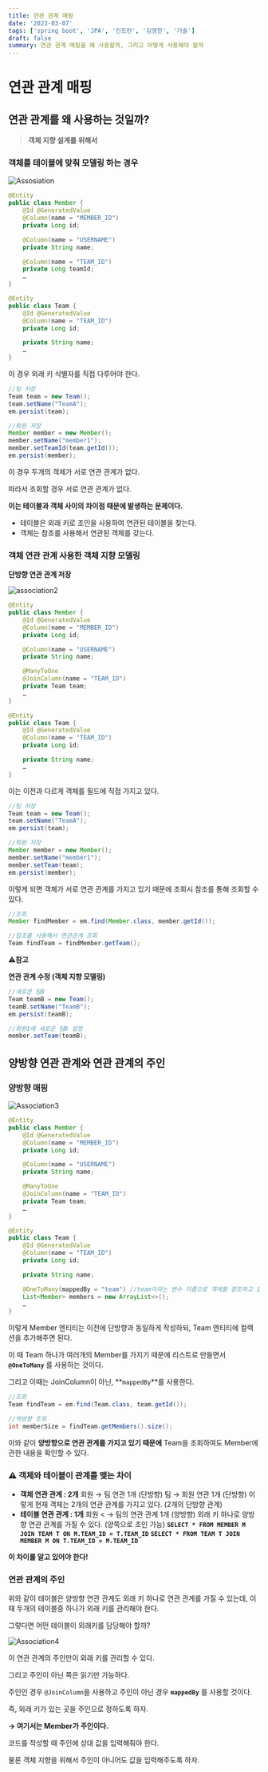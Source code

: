 ```yaml
---
title: 연관 관계 매핑
date: '2023-03-07'
tags: ['spring boot', 'JPA', '인프런', '김영한', '기술']
draft: false
summary: 연관 관계 매핑을 왜 사용할까, 그리고 어떻게 사용해야 할까
---
```


# 연관 관계 매핑

## 연관 관계를 왜 사용하는 것일까?

> **객체 지향 설계를 위해서**

### 객체를 테이블에 맞춰 모델링 하는 경우

![Assosiation](/static/images/Persist/assosiation1.png)

```java
@Entity
public class Member {
	@Id @GeneratedValue
	@Column(name = "MEMBER_ID")
	private Long id;

	@Column(name = "USERNAME")
	private String name;

	@Column(name = "TEAM_ID")
	private Long teamId;
	…
}

@Entity
public class Team {
	@Id @GeneratedValue
	@Column(name = "TEAM_ID")
	private Long id;

	private String name;
	…
}
```

이 경우 외래 키 식별자를 직접 다루어야 한다.

```java
//팀 저장
Team team = new Team();
team.setName("TeamA");
em.persist(team);

//회원 저장
Member member = new Member();
member.setName("member1");
member.setTeamId(team.getId());
em.persist(member);
```

이 경우 두개의 객체가 서로 연관 관계가 없다.

따라서 조회할 경우 서로 연관 관계가 없다.

**이는 테이블과 객체 사이의 차이점 때문에 발생하는 문제이다.**

- 테이블은 외래 키로 조인을 사용하여 연관된 테이블을 찾는다.
- 객체는 참조를 사용해서 연관된 객체를 갖는다.

### 객체 연관 관계 사용한 객체 지향 모델링

**단방향 연관 관계 저장**

![association2](/static/images/Persist/assosiation2.png)

```java
@Entity
public class Member {
	@Id @GeneratedValue
	@Column(name = "MEMBER_ID")
	private Long id;

	@Column(name = "USERNAME")
	private String name;

	@ManyToOne
	@JoinColumn(name = "TEAM_ID")
	private Team team;
	…
}

@Entity
public class Team {
	@Id @GeneratedValue
	@Column(name = "TEAM_ID")
	private Long id;

	private String name;
	…
}
```

이는 이전과 다르게 객체를 필드에 직접 가지고 있다.

```java
//팀 저장
Team team = new Team();
team.setName("TeamA");
em.persist(team);

//회원 저장
Member member = new Member();
member.setName("member1");
member.setTeam(team);
em.persist(member);
```

이렇게 되면 객체가 서로 연관 관계를 가지고 있기 때문에 조회시 참조를 통해 조회할 수 있다.

```java
//조회
Member findMember = em.find(Member.class, member.getId());

//참조를 사용해서 연관관계 조회
Team findTeam = findMember.getTeam();
```

⚠️**참고**

**연관 관계 수정 (객체 지향 모델링)**

```java
//새로운 팀B
Team teamB = new Team();
teamB.setName("TeamB");
em.persist(teamB);

//회원1에 새로운 팀B 설정
member.setTeam(teamB);
```

## 양방향 연관 관계와 연관 관계의 주인

### 양방향 매핑

![Association3](/static/images/Persist/assosiation3.png)

```java
@Entity
public class Member {
	@Id @GeneratedValue
	@Column(name = "MEMBER_ID")
	private Long id;

	@Column(name = "USERNAME")
	private String name;

	@ManyToOne
	@JoinColumn(name = "TEAM_ID")
	private Team team;
	…
}

@Entity
public class Team {
	@Id @GeneratedValue
	@Column(name = "TEAM_ID")
	private Long id;

	private String name;

	@OneToMany(mappedBy = "team") //team이라는 변수 이름으로 객체를 참조하고 있으니
	List<Member> members = new ArrayList<>();
	…
}
```

이렇게 Member 엔티티는 이전에 단방향과 동일하게 작성하되, Team 엔티티에 컬렉션을 추가해주면 된다.

이 때 Team 하나가 여러개의 Member를 가지기 때문에 리스트로 만들면서 **`@OneToMany`** 를 사용하는 것이다.

그리고 이때는 JoinColumn이 아닌, **`mappedBy`**를 사용한다.

```java
//조회
Team findTeam = em.find(Team.class, team.getId());

//역방향 조회
int memberSize = findTeam.getMembers().size();
```

이와 같이 **양방향으로 연관 관계를 가지고 있기 때문에** Team을 조회하여도 Member에 관한 내용을 확인할 수 있다.

### ⚠️ 객체와 테이블이 관계를 맺는 차이

- **객체 연관 관계 : 2개**
  회원 → 팀 연관 1개 (단방향)
  팀 → 회원 연관 1개 (단방향)
  이렇게 현재 객체는 2개의 연관 관계를 가지고 있다. (2개의 단방향 관계)
- **테이블 연관 관계 : 1개**
  회원 < → 팀의 연관 관계 1개 (양방향)
  외래 키 하나로 양방향 연관 관계를 가질 수 있다. (양쪽으로 조인 가능)
  **`SELECT * FROM MEMBER M JOIN TEAM T ON M.TEAM_ID = T.TEAM_ID`**
  **`SELECT * FROM TEAM T JOIN MEMBER M ON T.TEAM_ID = M.TEAM_ID`**

**이 차이를 알고 있어야 한다!**

### 연관 관계의 주인

위와 같이 테이블은 양방향 연관 관계도 외래 키 하나로 연관 관계를 가질 수 있는데, 이때 두개의 테이블중 하나가 외래 키를 관리해야 한다.

그렇다면 어떤 테이블이 외래키를 담당해야 할까?

![Association4](/static/images/Persist/assosiation4.png)

이 연관 관계의 주인만이 외래 키를 관리할 수 있다.

그리고 주인이 아닌 쪽은 읽기만 가능하다.

주인인 경우 `@JoinColumn`을 사용하고 주인이 아닌 경우 **`mappedBy`** 를 사용할 것이다.

즉, 외래 키가 있는 곳을 주인으로 정하도록 하자.

**→ 여기서는 Member가 주인이다.**

코드를 작성할 때 주인에 상대 값을 입력해줘야 한다.

물론 객체 지향을 위해서 주인이 아니어도 값을 입력해주도록 하자.
